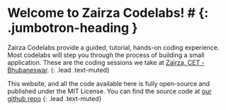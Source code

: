 # Welcome to Zairza Codelabs! # {: .jumbotron-heading }

Zairza Codelabs provide a guided, tutorial, hands-on coding experience. Most codelabs will step you through the process of building a small application. These are the coding sessions we take at [Zairza, CET - Bhubaneswar](https://zairza.in).
{: .lead .text-muted}

This website, and all the code available here is fully open-source and published under the MIT License. You can find the source code at [our github repo](https://github.com/zairza-cetb/codelabs)
{: .lead .text-muted}